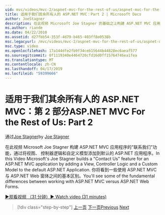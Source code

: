 ```yaml
---
uid: mvc/videos/mvc-2/aspnet-mvc-for-the-rest-of-us/aspnet-mvc-for-the-rest-of-us-part-2
title: 适用于我们其余所有人的 ASP.NET MVC：Part 2 | Microsoft Docs
author: JoeStagner
description: 在此视频 Microsoft Joe Stagner 的基础之上构建 ASP.NET MVC 应用程序的联系我们功能视图、 控制器逻辑和自定义模型为 t...
ms.author: riande
ms.date: 04/22/2010
ms.assetid: d27fbb54-353f-4d79-b465-403ff8e0538b
msc.legacyurl: /mvc/videos/mvc-2/aspnet-mvc-for-the-rest-of-us/aspnet-mvc-for-the-rest-of-us-part-2
msc.type: video
ms.openlocfilehash: 17a144dfe2fb9f34ceb15644b44828ec6aeaf577
ms.sourcegitcommit: 0f1119340e4464720cfd16d0ff15764746ea1fea
ms.translationtype: MT
ms.contentlocale: zh-CN
ms.lasthandoff: 04/17/2019
ms.locfileid: "59399666"
---
```

# <a name="aspnet-mvc-for-the-rest-of-us-part-2"></a><span data-ttu-id="66102-103">适用于我们其余所有人的 ASP.NET MVC：第 2 部分</span><span class="sxs-lookup"><span data-stu-id="66102-103">ASP.NET MVC For the Rest of Us: Part 2</span></span>

<span data-ttu-id="66102-104">通过[Joe Stagner](https://github.com/JoeStagner)</span><span class="sxs-lookup"><span data-stu-id="66102-104">by [Joe Stagner](https://github.com/JoeStagner)</span></span>

<span data-ttu-id="66102-105">在此视频 Microsoft Joe Stagner 构建 ASP.NET MVC 应用程序的"联系我们"功能，通过将视图、 控制器逻辑和自定义模型添加到默认的 ASP.NET 应用程序。</span><span class="sxs-lookup"><span data-stu-id="66102-105">In this Video Microsoft's Joe Stagner builds a "Contact Us" feature for an ASP.NET MVC application by adding a View, Controller Logic and a Custom Model to the default ASP.NET Application.</span></span> <span data-ttu-id="66102-106">你将看到一些使用 ASP.NET MVC 与 ASP.NET Web 窗体之间的基本区别。</span><span class="sxs-lookup"><span data-stu-id="66102-106">You'll see some of the fundamental differences between working with ASP.NET MVC versus ASP.NET Web Forms.</span></span>

[<span data-ttu-id="66102-107">&#9654;观看视频 （31 分钟）</span><span class="sxs-lookup"><span data-stu-id="66102-107">&#9654; Watch video (31 minutes)</span></span>](https://channel9.msdn.com/Blogs/ASP-NET-Site-Videos/aspnet-mvc-for-the-rest-of-us-part-2)

> [!div class="step-by-step"]
> <span data-ttu-id="66102-108">[上一页](aspnet-mvc-for-the-rest-of-us-part-1.md)
> [下一页](aspnet-mvc-for-the-rest-of-us-part-3.md)</span><span class="sxs-lookup"><span data-stu-id="66102-108">[Previous](aspnet-mvc-for-the-rest-of-us-part-1.md)
[Next](aspnet-mvc-for-the-rest-of-us-part-3.md)</span></span>

